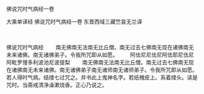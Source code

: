 佛说咒时气病经一卷


大乘单译经
佛说咒时气病经一卷
东晋西域三藏竺昙无兰译


　　

佛说咒时气病经
　　南无佛南无法南无比丘僧。南无过去七佛南无现在诸佛南无未来诸佛。南无诸佛弟子。令我所咒即从如愿。
　　阿佉尼尼佉尼阿佉耶尼佉尼阿毗罗慢多利波池尼波提梨
　　南无佛南无法南无比丘僧。南无过去七佛南无现在诸佛南无未来诸佛。南无诸佛弟子南无诸师南无诸师弟子。令我所咒即从如愿。若人得时气病。结缕七过咒之。并书此上鬼神名字。若纸槐皮上。系着缕头。读是咒时。当斋戒清净澡漱烧香。正心乃说之。
 
